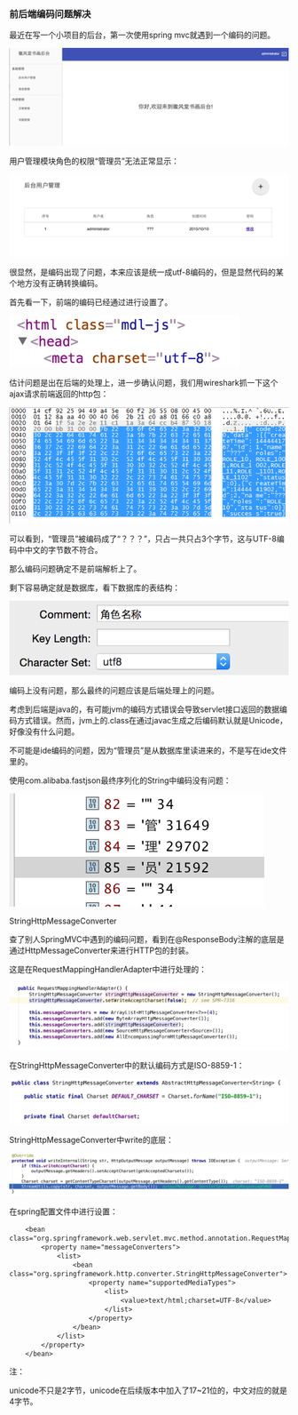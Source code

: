 ### 前后端编码问题解决

  最近在写一个小项目的后台，第一次使用spring mvc就遇到一个编码的问题。

  ![](assets/05.png)

  用户管理模块角色的权限“管理员”无法正常显示：

  ![](assets/06.png)  

  很显然，是编码出现了问题，本来应该是统一成utf-8编码的，但是显然代码的某个地方没有正确转换编码。

  首先看一下，前端的编码已经通过<meta charset="utf-8">进行设置了。

  ![](assets/07.png) 

  估计问题是出在后端的处理上，进一步确认问题，我们用wireshark抓一下这个ajax请求前端返回的http包：

  ![](assets/08.png)

  可以看到，“管理员”被编码成了“？？？”，只占一共只占3个字节，这与UTF-8编码中中文的字节数不符合。

  那么编码问题确定不是前端解析上了。

  剩下容易确定就是数据库，看下数据库的表结构：

  ![](assets/09.png)

  编码上没有问题，那么最终的问题应该是后端处理上的问题。

  考虑到后端是java的，有可能jvm的编码方式错误会导致servlet接口返回的数据编码方式错误。然而，jvm上的.class在通过javac生成之后编码默认就是Unicode，好像没有什么问题。

  不可能是ide编码的问题，因为“管理员”是从数据库里读进来的，不是写在ide文件里的。

  使用com.alibaba.fastjson最终序列化的String中编码没有问题：

  ![](assets/10.png)

  StringHttpMessageConverter

  查了别人SpringMVC中遇到的编码问题，看到在@ResponseBody注解的底层是通过HttpMessageConverter来进行HTTP包的封装。

  这是在RequestMappingHandlerAdapter中进行处理的：

  ![](assets/11.png)  

  在StringHttpMessageConverter中的默认编码方式是ISO-8859-1：

  ![](assets/12.png)

  StringHttpMessageConverter中write的底层：

  ![](assets/13.png)  

  在spring配置文件中进行设置：

        <bean class="org.springframework.web.servlet.mvc.method.annotation.RequestMappingHandlerAdapter">
            <property name="messageConverters">
                <list>
                    <bean class="org.springframework.http.converter.StringHttpMessageConverter">
                        <property name="supportedMediaTypes">
                            <list>
                                <value>text/html;charset=UTF-8</value>
                            </list>
                        </property>
                    </bean>
                </list>
            </property>
        </bean>


注：

unicode不只是2字节，unicode在后续版本中加入了17~21位的，中文对应的就是4字节。


